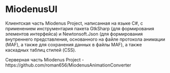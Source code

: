 # MiodenusUI
Клиентская часть Miodenus Project, написанная на языке C#, с применением инструментария пакета GtkSharp (для формирования элементов интерфейса) и Newtonsoft.Json (для формирования внутреннего представления, основанного на файле протокола анимации (MAF), а также для сохранения данных в файлы MAF), а также каскадных таблиц стилей (CSS).
<p>Серверная часть Miodenus Project - https://github.com/roman656/MiodenusAnimationConverter</p>
